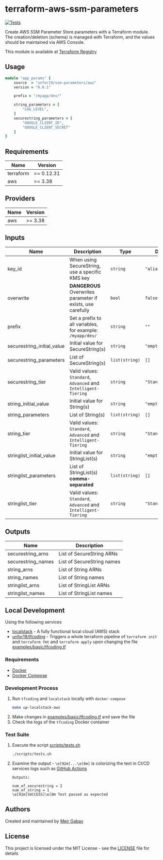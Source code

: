 # terraform-aws-ssm-parameters

[![Tests](https://github.com/unfor19/terraform-aws-ssm-parameters/actions/workflows/tests.yml/badge.svg)](https://github.com/unfor19/terraform-aws-ssm-parameters/actions/workflows/tests.yml)

Create AWS SSM Parameter Store parameters with a Terraform module. The creation/deletion (schema) is managed with Terraform, and the values should be maintained via AWS Console.

This module is available at [Terraform Registry](https://registry.terraform.io/modules/unfor19/ssm-parameters/aws/latest)

## Usage

```ruby
module "app_params" {
    source  = "unfor19/ssm-parameters/aws"
    version = "0.0.1"

    prefix = "/myapp/dev/"

    string_parameters = [
        "LOG_LEVEL",
    ]
    securestring_parameters = [
        "GOOGLE_CLIENT_ID",
        "GOOGLE_CLIENT_SECRET"
    ]
}
```

<!-- terraform_docs_start -->

## Requirements

| Name | Version |
|------|---------|
| terraform | >= 0.12.31 |
| aws | >= 3.38 |

## Providers

| Name | Version |
|------|---------|
| aws | >= 3.38 |

## Inputs

| Name | Description | Type | Default | Required |
|------|-------------|------|---------|:--------:|
| key_id | When using SecureString, use a specific KMS key | `string` | `"alias/aws/ssm"` | no |
| overwrite | **DANGEROUS** Overwrites parameter if exists, use carefully | `bool` | `false` | no |
| prefix | Set a prefix to all variables, for example: `/myapp/dev/` | `string` | `""` | no |
| securestring_initial_value | Initial value for SecureString(s) | `string` | `"empty"` | no |
| securestring_parameters | List of SecureString(s) | `list(string)` | `[]` | no |
| securestring_tier | Valid values: `Standard`, `Advanced` and `Intelligent-Tiering` | `string` | `"Standard"` | no |
| string_initial_value | Initial value for String(s) | `string` | `"empty"` | no |
| string_parameters | List of String(s) | `list(string)` | `[]` | no |
| string_tier | Valid values: `Standard`, `Advanced` and `Intelligent-Tiering` | `string` | `"Standard"` | no |
| stringlist_initial_value | Initial value for StringList(s) | `string` | `"empty"` | no |
| stringlist_parameters | List of StringList(s) **comma-separated** | `list(string)` | `[]` | no |
| stringlist_tier | Valid values: `Standard`, `Advanced` and `Intelligent-Tiering` | `string` | `"Standard"` | no |

## Outputs

| Name | Description |
|------|-------------|
| securestring_arns | List of SecureString ARNs |
| securestring_names | List of SecureString names |
| string_arns | List of String ARNs |
| string_names | List of String names |
| stringlist_arns | List of StringList ARNs |
| stringlist_names | List of StringList names |

<!-- terraform_docs_end -->

## Local Development

Using the following services

- [localstack](https://github.com/localstack/localstack) - A fully functional local cloud (AWS) stack
- [unfor19/tfcoding](https://github.com/unfor19/tfcoding) - Triggers a whole terraform pipeline of `terraform init` and `terraform fmt` and `terraform apply` upon changing the file [examples/basic/tfcoding.tf](./examples/basic/tfcoding.tf)

### Requirements

- [Docker](https://docs.docker.com/get-docker/)
- [Docker Compose](https://docs.docker.com/compose/install/)

### Development Process

1. Run `tfcoding` and `localstack` locally with `docker-compose`
    ```bash
    make up-localstack-aws
    ```
1. Make changes in [examples/basic/tfcoding.tf](./examples/basic/tfcoding.tf) and save the file
2. Check the logs of the `tfcoding` Docker container

### Test Suite

1. Execute the script [scripts/tests.sh](./scripts/tests.sh)
   ```bash
   ./scripts/tests.sh
1. Examine the output - `\e[92m]...\e[0m]` is colorizing the text in CI/CD services logs such as [GitHub Actions](https://github.com/features/actions)
   ```
   Outputs:

   num_of_securestring = 2
   num_of_string = 1
   \e[92m[SUCCESS]\e[0m Test passed as expected
   ```

## Authors

Created and maintained by [Meir Gabay](https://github.com/unfor19)

## License

This project is licensed under the MIT License - see the [LICENSE](https://github.com/unfor19/terraform-aws-ssm-parameters/blob/master/LICENSE) file for details
